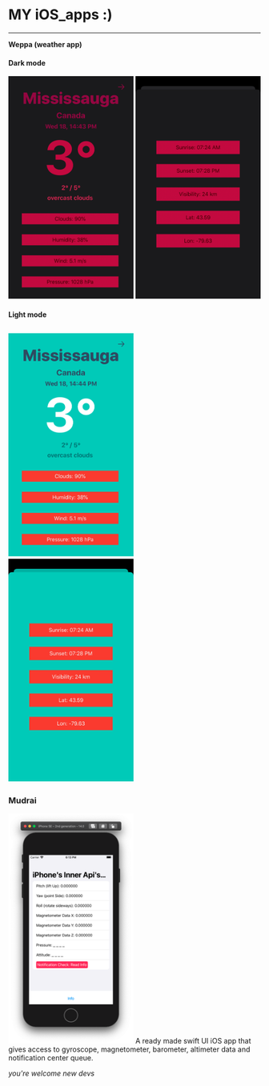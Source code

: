 # MY iOS_apps :)
---
**Weppa (weather app)**

#### Dark mode </br>
<img src="https://raw.githubusercontent.com/Aayush9029/iOS_apps/master/image/01.PNG" width="250">         <img src="https://raw.githubusercontent.com/Aayush9029/iOS_apps/master/image/02.PNG" width="250"></br>


#### Light mode </br>
<img src="https://raw.githubusercontent.com/Aayush9029/iOS_apps/master/image/03.PNG" width="250">          <img src="https://raw.githubusercontent.com/Aayush9029/iOS_apps/master/image/04.PNG" width="250">
---

### Mudrai </br>
<img src="https://raw.githubusercontent.com/Aayush9029/iOS_apps/master/mudrai.png" width="250">
A ready made swift UI iOS app that gives access to gyroscope, magnetometer, barometer, altimeter data and notification center queue.

*you're welcome new devs*
